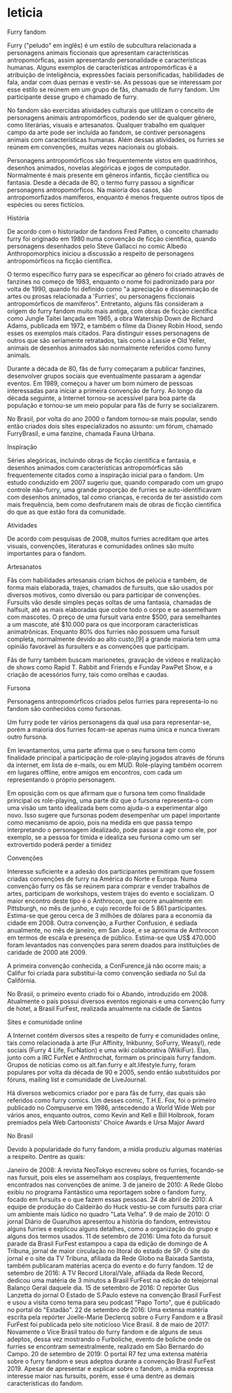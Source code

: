 # leticia
Furry fandom

Furry ("peludo" em inglês) é um estilo de subcultura relacionada a personagens animais ficcionais que apresentam características antropomórficas, assim apresentando personalidade e características humanas. Alguns exemplos de características antropomórficas é a atribuição de inteligência, expressões faciais personificadas, habilidades de fala, andar com duas pernas e vestir-se. As pessoas que se interessam por esse estilo se reúnem em um grupo de fãs, chamado de furry fandom. Um participante desse grupo é chamado de furry.

No fandom são exercidas atividades culturais que utilizam o conceito de personagens animais antropomórficos, podendo ser de qualquer gênero, como literárias, visuais e artesanatos. Qualquer trabalho em qualquer campo da arte pode ser incluída ao fandom, se contiver personagens animais com características humanas. Além dessas atividades, os furries se reúnem em convenções, muitas vezes nacionais ou globais.

Personagens antropomórficos são frequentemente vistos em quadrinhos, desenhos animados, novelas alegóricas e jogos de computador. Normalmente é mais presente em gêneros infantis, ficção científica ou fantasia.
Desde a década de 80, o termo furry passou a significar personagens antropomórficos. Na maioria dos casos, são antropomorfizados mamíferos, enquanto é menos frequente outros tipos de espécies ou seres fictícios.

História

De acordo com o historiador de fandons Fred Patten, o conceito chamado furry foi originado em 1980 numa convenção de ficção científica, quando personagens desenhados pelo Steve Gallacci no comic Albedo Anthropomorphics iniciou a discussão a respeito de personagens antropomórficos na ficção científica.

O termo específico furry para se especificar ao gênero foi criado através de fanzines no começo de 1983, enquanto o nome foi padronizado para por volta de 1990, quando foi definido como "a apreciação e disseminação de artes ou prosas relacionada a 'Furries', ou personagens ficcionais antropomórficos de mamíferos". Entretanto, alguns fãs consideram a origem do furry fandom muito mais antiga, com obras de ficção científica como Jungle Taitei lançada em 1965, a obra Watership Down de Richard Adams, publicada em 1972, e também o filme da Disney Robin Hood, sendo esses os exemplos mais citados. Para distinguir esses personagens de outros que são seriamente retratados, tais como a Lassie e Old Yeller, animais de desenhos animados são normalmente referidos como funny animals.

Durante a década de 80, fãs de furry começaram a publicar fanzines, desenvolver grupos sociais que eventualmente passaram a agendar eventos. Em 1989, começou a haver um bom número de pessoas interessadas para iniciar a primeira convenção de furry. Ao longo da década seguinte, a Internet tornou-se acessível para boa parte da população e tornou-se um meio popular para fãs de furry se socializarem.

No Brasil, por volta do ano 2000 o fandom tornou-se mais popular, sendo então criados dois sites especializados no assunto: um fórum, chamado FurryBrasil, e uma fanzine, chamada Fauna Urbana.

Inspiração

Séries alegóricas, incluindo obras de ficção científica e fantasia, e desenhos animados com características antropomórficas são frequentemente citados como a inspiração inicial para o fandom. Um estudo conduzido em 2007 sugeriu que, quando comparado com um grupo controle não-furry, uma grande proporção de furries se auto-identificavam com desenhos animados, tal como crianças, e recorda de ter assistido com mais frequência, bem como desfrutarem mais de obras de ficção científica do que as que estão fora da comunidade.

Atividades

De acordo com pesquisas de 2008, muitos furries acreditam que artes visuais, convenções, literaturas e comunidades onlines são muito importantes para o fandom.

Artesanatos

Fãs com habilidades artesanais criam bichos de pelúcia e também, de forma mais elaborada, trajes, chamados de fursuits, que são usados por diversos motivos, como diversão ou para participar de convenções. Fursuits vão desde simples peças soltas de uma fantasia, chamadas de halfsuit, até as mais elaboradas que cobre todo o corpo e se assemelham com mascotes. O preço de uma fursuit varia entre $500, para semelhantes a um mascote, até $10.000 para os que incorporam características animatrônicas. Enquanto 80% dos furries não possuem uma fursuit completa, normalmente devido ao alto custo,[9] a grande maioria tem uma opinião favorável às fursuiters e as convenções que participam.

Fãs de furry também buscam marionetes, gravação de vídeos e realização de shows como Rapid T. Rabbit and Friends e Funday PawPet Show, e a criação de acessórios furry, tais como orelhas e caudas.

Fursona

Personagens antropomórficos criados pelos furries para representa-lo no fandom são conhecidos como fursonas.

Um furry pode ter vários personagens da qual usa para representar-se, porém a maioria dos furries focam-se apenas numa única e nunca tiveram outro fursona.

Em levantamentos, uma parte afirma que o seu fursona tem como finalidade principal a participação de role-playing jogados através de fóruns da internet, em lista de e-mails, ou em MUD. Role-playing também ocorrem em lugares offline, entre amigos em encontros, com cada um representando o próprio personagem.

Em oposição com os que afirmam que o fursona tem como finalidade principal os role-playing, uma parte diz que o fursona representa-o com uma visão um tanto idealizada bem como ajuda-o a experimentar algo novo. Isso sugere que fursonas podem desempenhar um papel importante como mecanismo de apoio, pois na medida em que passa tempo interpretando o personagem idealizado, pode passar a agir como ele, por exemplo, se a pessoa for tímida e idealiza seu fursona como um ser extrovertido poderá perder a timidez

Convenções

Interesse suficiente e a adesão dos participantes permitiram que fossem criadas convenções de furry na América do Norte e Europa. Numa convenção furry os fãs se reúnem para comprar e vender trabalhos de artes, participam de workshops, vestem trajes do evento e socializam. O maior encontro deste tipo é o Anthrocon, que ocorre anualmente em Pittsburgh, no mês de junho, e cujo recorde foi de 5 861 participantes. Estima-se que gerou cerca de 3 milhões de dólares para a economia da cidade em 2008. Outra convenção, a Further Confusion, é sediada anualmente, no mês de janeiro, em San José, e se aproxima de Anthrocon em termos de escala e presença de público. Estima-se que US$ 470.000 foram levantados nas convenções para serem doados para instituições de caridade de 2000 até 2009.

A primeira convenção conhecida, a ConFurence,já não ocorre mais; a Califur foi criada para substituí-la como convenção sediada no Sul da Califórnia.

No Brasil, o primeiro evento criado foi o Abando, introduzido em 2008. Atualmente o país possui diversos eventos regionais e uma convenção furry de hotel, a Brasil FurFest, realizada anualmente na cidade de Santos

Sites e comunidade online

A Internet contém diversos sites a respeito de furry e comunidades online, tais como relacionada à arte (Fur Affinity, Inkbunny, SoFurry, Weasyl), rede sociais (Furry 4 Life, FurNation) e uma wiki colaborativa (WikiFur). Elas, junto com a IRC FurNet e Anthrochat, formam os principais furry fandom. Grupos de notícias como os alt.fan.furry e alt.lifestyle.furry, foram populares por volta da década de 90 e 2005, sendo então substituídos por fóruns, mailing list e comunidade de LiveJournal.

Há diversos webcomics criador por e para fãs de furry, das quais são referidos como furry comics. Um desses comic, T.H.E. Fox, foi o primeiro publicado no Compuserve em 1986, antecedendo a World Wide Web por vários anos, enquanto outros, como Kevin and Kell e Bill Holbrook, foram premiados pela Web Cartoonists' Choice Awards e Ursa Major Award

No Brasil

Devido à popularidade do furry fandom, a mídia produziu algumas matérias a respeito. Dentre as quais:

Janeiro de 2008: A revista NeoTokyo escreveu sobre os furries, focando-se nas fursuit, pois eles se assemelham aos cosplays, frequentemente encontrados nas convenções de anime.
3 de janeiro de 2010: A Rede Globo exibiu no programa Fantástico uma reportagem sobre o fandom furry, focado em fursuits e o que fazem essas pessoas.
24 de abril de 2010: A equipe de produção do Caldeirão do Huck vestiu-se com fursuits para criar um ambiente mais lúdico no quadro "Lata Velha".
9 de maio de 2010: O jornal Diário de Guarulhos apresentou a história do fandom, entrevistou alguns furries e explicou alguns detalhes, como a organização do grupo e alguns dos termos usados.
11 de setembro de 2016: Uma foto da fursuit parade da Brasil FurFest estampou a capa da edição de domingo de A Tribuna, jornal de maior circulação no litoral do estado de SP. O site do jornal e o site da TV Tribuna, afiliada da Rede Globo na Baixada Santista, também publicaram matérias acerca do evento e do furry fandom.
12 de setembro de 2016: A TV Record Litoral/Vale, afiliada da Rede Record, dedicou uma matéria de 3 minutos a Brasil FurFest na edição do telejornal Balanço Geral daquele dia.
15 de setembro de 2016: O repórter Gus Lanzetta do jornal O Estado de S.Paulo esteve na convenção Brasil FurFest e usou a visita como tema para seu podcast "Papo Torto", que é publicado no portal do "Estadão".
22 de setembro de 2016: Uma extensa matéria escrita pela repórter Joelle-Marie Declercq sobre o Furry Fandom e a Brasil FurFest foi publicada pelo site noticioso Vice Brasil.
8 de maio de 2017: Novamente o Vice Brasil tratou do furry fandom e de alguns de seus adeptos, dessa vez mostrando o Furboliche, evento de boliche onde os furries se encontram semestralmente, realizado em São Bernardo do Campo.
20 de setembro de 2019: O portal R7 fez uma extensa matéria sobre o furry fandom e seus adeptos durante a convenção Brasil FurFest 2019.
Apesar de apresentar e explicar sobre o fandom, a mídia expressa interesse maior nas fursuits, porém, esse é uma dentre as demais características do fandom.
